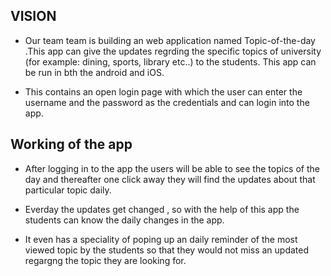 
## VISION ##

* Our team team is building an web application named  Topic-of-the-day .This app can give the updates regrding the specific topics of university (for example: dining, sports, library etc..) to the students. This app can be run in bth the android and iOS.  

* This contains an open login page with which the user can enter the  username and the password as the credentials  and can login into the app. 

## Working of the app ##
* After logging in to the app the users will be able to see the topics of the day and thereafter one click away they will find the updates about that particular topic daily. 
 
 * Everday the updates get changed , so with the help of this app the students can know the daily changes in  the app.

 * It even has a speciality of poping up an daily reminder of the most viewed topic by the students so that they would not miss an updated regargng the topic they are looking for.